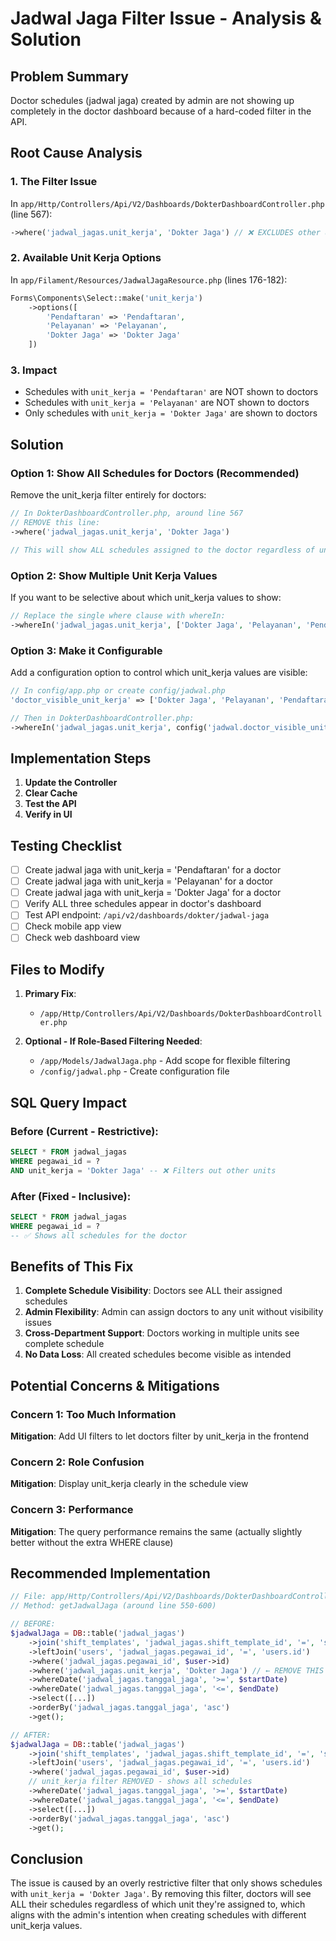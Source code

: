 # Jadwal Jaga Filter Issue - Analysis & Solution

## Problem Summary
Doctor schedules (jadwal jaga) created by admin are not showing up completely in the doctor dashboard because of a hard-coded filter in the API.

## Root Cause Analysis

### 1. **The Filter Issue**
In `app/Http/Controllers/Api/V2/Dashboards/DokterDashboardController.php` (line 567):
```php
->where('jadwal_jagas.unit_kerja', 'Dokter Jaga') // ❌ EXCLUDES other unit_kerja values
```

### 2. **Available Unit Kerja Options**
In `app/Filament/Resources/JadwalJagaResource.php` (lines 176-182):
```php
Forms\Components\Select::make('unit_kerja')
    ->options([
        'Pendaftaran' => 'Pendaftaran',
        'Pelayanan' => 'Pelayanan', 
        'Dokter Jaga' => 'Dokter Jaga'
    ])
```

### 3. **Impact**
- Schedules with `unit_kerja = 'Pendaftaran'` are NOT shown to doctors
- Schedules with `unit_kerja = 'Pelayanan'` are NOT shown to doctors
- Only schedules with `unit_kerja = 'Dokter Jaga'` are shown to doctors

## Solution

### Option 1: Show All Schedules for Doctors (Recommended)
Remove the unit_kerja filter entirely for doctors:

```php
// In DokterDashboardController.php, around line 567
// REMOVE this line:
->where('jadwal_jagas.unit_kerja', 'Dokter Jaga')

// This will show ALL schedules assigned to the doctor regardless of unit_kerja
```

### Option 2: Show Multiple Unit Kerja Values
If you want to be selective about which unit_kerja values to show:

```php
// Replace the single where clause with whereIn:
->whereIn('jadwal_jagas.unit_kerja', ['Dokter Jaga', 'Pelayanan', 'Pendaftaran'])
```

### Option 3: Make it Configurable
Add a configuration option to control which unit_kerja values are visible:

```php
// In config/app.php or create config/jadwal.php
'doctor_visible_unit_kerja' => ['Dokter Jaga', 'Pelayanan', 'Pendaftaran'],

// Then in DokterDashboardController.php:
->whereIn('jadwal_jagas.unit_kerja', config('jadwal.doctor_visible_unit_kerja', ['Dokter Jaga']))
```

## Implementation Steps

1. **Update the Controller**
2. **Clear Cache**
3. **Test the API**
4. **Verify in UI**

## Testing Checklist

- [ ] Create jadwal jaga with unit_kerja = 'Pendaftaran' for a doctor
- [ ] Create jadwal jaga with unit_kerja = 'Pelayanan' for a doctor  
- [ ] Create jadwal jaga with unit_kerja = 'Dokter Jaga' for a doctor
- [ ] Verify ALL three schedules appear in doctor's dashboard
- [ ] Test API endpoint: `/api/v2/dashboards/dokter/jadwal-jaga`
- [ ] Check mobile app view
- [ ] Check web dashboard view

## Files to Modify

1. **Primary Fix**:
   - `/app/Http/Controllers/Api/V2/Dashboards/DokterDashboardController.php`

2. **Optional - If Role-Based Filtering Needed**:
   - `/app/Models/JadwalJaga.php` - Add scope for flexible filtering
   - `/config/jadwal.php` - Create configuration file

## SQL Query Impact

### Before (Current - Restrictive):
```sql
SELECT * FROM jadwal_jagas 
WHERE pegawai_id = ? 
AND unit_kerja = 'Dokter Jaga' -- ❌ Filters out other units
```

### After (Fixed - Inclusive):
```sql
SELECT * FROM jadwal_jagas 
WHERE pegawai_id = ? 
-- ✅ Shows all schedules for the doctor
```

## Benefits of This Fix

1. **Complete Schedule Visibility**: Doctors see ALL their assigned schedules
2. **Admin Flexibility**: Admin can assign doctors to any unit without visibility issues
3. **Cross-Department Support**: Doctors working in multiple units see complete schedule
4. **No Data Loss**: All created schedules become visible as intended

## Potential Concerns & Mitigations

### Concern 1: Too Much Information
**Mitigation**: Add UI filters to let doctors filter by unit_kerja in the frontend

### Concern 2: Role Confusion  
**Mitigation**: Display unit_kerja clearly in the schedule view

### Concern 3: Performance
**Mitigation**: The query performance remains the same (actually slightly better without the extra WHERE clause)

## Recommended Implementation

```php
// File: app/Http/Controllers/Api/V2/Dashboards/DokterDashboardController.php
// Method: getJadwalJaga (around line 550-600)

// BEFORE:
$jadwalJaga = DB::table('jadwal_jagas')
    ->join('shift_templates', 'jadwal_jagas.shift_template_id', '=', 'shift_templates.id')
    ->leftJoin('users', 'jadwal_jagas.pegawai_id', '=', 'users.id')
    ->where('jadwal_jagas.pegawai_id', $user->id)
    ->where('jadwal_jagas.unit_kerja', 'Dokter Jaga') // ← REMOVE THIS LINE
    ->whereDate('jadwal_jagas.tanggal_jaga', '>=', $startDate)
    ->whereDate('jadwal_jagas.tanggal_jaga', '<=', $endDate)
    ->select([...])
    ->orderBy('jadwal_jagas.tanggal_jaga', 'asc')
    ->get();

// AFTER:
$jadwalJaga = DB::table('jadwal_jagas')
    ->join('shift_templates', 'jadwal_jagas.shift_template_id', '=', 'shift_templates.id')
    ->leftJoin('users', 'jadwal_jagas.pegawai_id', '=', 'users.id')
    ->where('jadwal_jagas.pegawai_id', $user->id)
    // unit_kerja filter REMOVED - shows all schedules
    ->whereDate('jadwal_jagas.tanggal_jaga', '>=', $startDate)
    ->whereDate('jadwal_jagas.tanggal_jaga', '<=', $endDate)
    ->select([...])
    ->orderBy('jadwal_jagas.tanggal_jaga', 'asc')
    ->get();
```

## Conclusion

The issue is caused by an overly restrictive filter that only shows schedules with `unit_kerja = 'Dokter Jaga'`. By removing this filter, doctors will see ALL their schedules regardless of which unit they're assigned to, which aligns with the admin's intention when creating schedules with different unit_kerja values.